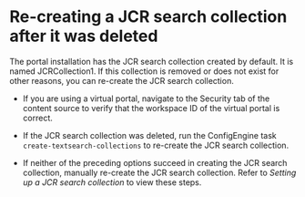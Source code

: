 # Re-creating a JCR search collection after it was deleted

The portal installation has the JCR search collection created by default. It is named JCRCollection1. If this collection is removed or does not exist for other reasons, you can re-create the JCR search collection.

-   If you are using a virtual portal, navigate to the Security tab of the content source to verify that the workspace ID of the virtual portal is correct.

-   If the JCR search collection was deleted, run the ConfigEngine task `create-textsearch-collections` to re-create the JCR search collection.

-   If neither of the preceding options succeed in creating the JCR search collection, manually re-create the JCR search collection. Refer to *Setting up a JCR search collection* to view these steps.



